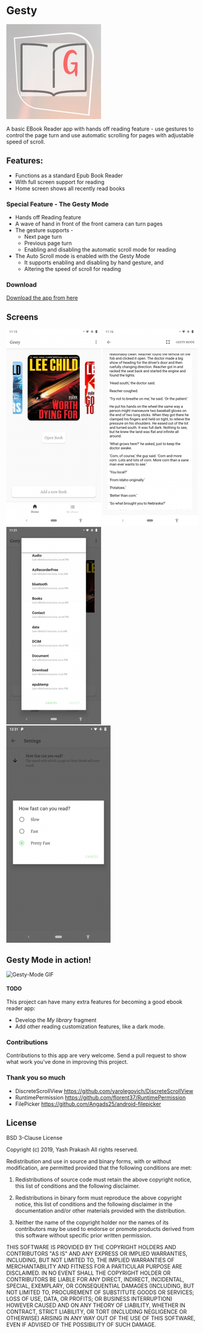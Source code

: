 # Gesty
![Something](https://github.com/yashprakash13/Gesty/blob/master/logo.jpg "Gesty - The Reader")

A basic EBook Reader app with hands off reading feature - use gestures to control the page turn and use automatic scrolling for pages with adjustable speed of scroll.

## Features:
* Functions as a standard Epub Book Reader
* With full screen support for reading
* Home screen shows all recently read books

### Special Feature - The Gesty Mode
* Hands off Reading feature
* A wave of hand in front of the front camera can turn pages
* The gesture supports - 
  * Next page turn
  * Previous page turn
  * Enabling and disabling the automatic scroll mode for reading
* The Auto Scroll mode is enabled with the Gesty Mode
  * It supports enabling and disabling by hand gesture, and
  * Altering the speed of scroll for reading

### Download
[Download the app from here](https://github.com/yashprakash13/Gesty/releases/download/v1.0/app-release.apk)

## Screens
![1](https://github.com/yashprakash13/Gesty/blob/master/Screenshots/1.png) ![2](https://github.com/yashprakash13/Gesty/blob/master/Screenshots/2.png)
![3](https://github.com/yashprakash13/Gesty/blob/master/Screenshots/3.png)
![4](https://github.com/yashprakash13/Gesty/blob/master/Screenshots/4.png)

## Gesty Mode in action!
![Gesty-Mode GIF](https://github.com/yashprakash13/Gesty/blob/master/gestymode.gif)

#### TODO
This project can have many extra features for becoming a good ebook reader app:
* Develop the *My library* fragment
* Add other reading customization features, like a dark mode.

### Contributions
Contributions to this app are very welcome. Send a pull request to show what work you've done in improving this project.

### Thank you so much
* DiscreteScrollView   https://github.com/yarolegovich/DiscreteScrollView
* RuntimePermission    https://github.com/florent37/RuntimePermission
* FilePicker           https://github.com/Angads25/android-filepicker

## License
BSD 3-Clause License

Copyright (c) 2019, Yash Prakash
All rights reserved.

Redistribution and use in source and binary forms, with or without
modification, are permitted provided that the following conditions are met:

1. Redistributions of source code must retain the above copyright notice, this
   list of conditions and the following disclaimer.

2. Redistributions in binary form must reproduce the above copyright notice,
   this list of conditions and the following disclaimer in the documentation
   and/or other materials provided with the distribution.

3. Neither the name of the copyright holder nor the names of its
   contributors may be used to endorse or promote products derived from
   this software without specific prior written permission.

THIS SOFTWARE IS PROVIDED BY THE COPYRIGHT HOLDERS AND CONTRIBUTORS "AS IS"
AND ANY EXPRESS OR IMPLIED WARRANTIES, INCLUDING, BUT NOT LIMITED TO, THE
IMPLIED WARRANTIES OF MERCHANTABILITY AND FITNESS FOR A PARTICULAR PURPOSE ARE
DISCLAIMED. IN NO EVENT SHALL THE COPYRIGHT HOLDER OR CONTRIBUTORS BE LIABLE
FOR ANY DIRECT, INDIRECT, INCIDENTAL, SPECIAL, EXEMPLARY, OR CONSEQUENTIAL
DAMAGES (INCLUDING, BUT NOT LIMITED TO, PROCUREMENT OF SUBSTITUTE GOODS OR
SERVICES; LOSS OF USE, DATA, OR PROFITS; OR BUSINESS INTERRUPTION) HOWEVER
CAUSED AND ON ANY THEORY OF LIABILITY, WHETHER IN CONTRACT, STRICT LIABILITY,
OR TORT (INCLUDING NEGLIGENCE OR OTHERWISE) ARISING IN ANY WAY OUT OF THE USE
OF THIS SOFTWARE, EVEN IF ADVISED OF THE POSSIBILITY OF SUCH DAMAGE.
